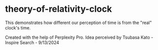 # theory-of-relativity-clock
This demonstrates how different our perception of time is from the "real" clock's time.

Created with the help of Perplexity Pro. Idea perceived by Tsubasa Kato - Inspire Search - 9/13/2024
